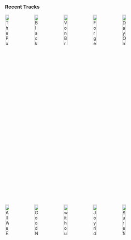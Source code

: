 ### Recent Tracks
[<img src='https://lastfm.freetls.fastly.net/i/u/300x300/72fba9cc132d2b44533d113f73f6be54.png' width='16%' height='16%' alt='The Pop-Up Book'>](https://www.last.fm/music/dario%2bmarianelli/_/the%2bpop-up%2bbook)&nbsp;&nbsp;&nbsp;&nbsp;[<img src='https://lastfm.freetls.fastly.net/i/u/300x300/5d71163aaf57a40e40fc9a2a21a77e9f.png' width='16%' height='16%' alt='Black Tears'>](https://www.last.fm/music/tyler%2bbates/_/black%2btears)&nbsp;&nbsp;&nbsp;&nbsp;[<img src='https://lastfm.freetls.fastly.net/i/u/300x300/2cac855a4dcc8e434ff104577826ae3c.png' width='16%' height='16%' alt='Von Braun'>](https://www.last.fm/music/jeff%2brusso/_/von%2bbraun)&nbsp;&nbsp;&nbsp;&nbsp;[<img src='https://lastfm.freetls.fastly.net/i/u/300x300/c10203bf00bf41a45e0a41f253c24b35.png' width='16%' height='16%' alt='Forge'>](https://www.last.fm/music/alan%2bsilvestri/_/forge)&nbsp;&nbsp;&nbsp;&nbsp;[<img src='https://lastfm.freetls.fastly.net/i/u/300x300/96e822af96e594b3f19ef4900c36cd5e.png' width='16%' height='16%' alt='Day One'>](https://www.last.fm/music/hans%2bzimmer/_/day%2bone)&nbsp;&nbsp;&nbsp;&nbsp;<br>[<img src='https://lastfm.freetls.fastly.net/i/u/300x300/5d5cec2313a99d8f4d63856a1e7a4f5e.png' width='16%' height='16%' alt='All We Ever Knew'>](https://www.last.fm/music/the%2bhead%2band%2bthe%2bheart/_/all%2bwe%2bever%2bknew)&nbsp;&nbsp;&nbsp;&nbsp;[<img src='https://lastfm.freetls.fastly.net/i/u/300x300/84fbc655e0c84080a6b08fb25a7bc8a2.png' width='16%' height='16%' alt='Good News'>](https://www.last.fm/music/ocean%2bpark%2bstandoff/_/good%2bnews)&nbsp;&nbsp;&nbsp;&nbsp;[<img src='https://lastfm.freetls.fastly.net/i/u/300x300/99f13a106034cee6f8b9b6e37489c252.png' width='16%' height='16%' alt='without you'>](https://www.last.fm/music/parachute/_/without%2byou)&nbsp;&nbsp;&nbsp;&nbsp;[<img src='https://lastfm.freetls.fastly.net/i/u/300x300/b1b7c4e6dc56112c96692a09300534dd.png' width='16%' height='16%' alt='Joyride'>](https://www.last.fm/music/adam%2bmelchor/_/joyride)&nbsp;&nbsp;&nbsp;&nbsp;[<img src='https://lastfm.freetls.fastly.net/i/u/300x300/8ba7c676ee5d5b9d8a6f26bc8c2fbfa0.png' width='16%' height='16%' alt='Surefire'>](https://www.last.fm/music/wilderado/_/surefire)&nbsp;&nbsp;&nbsp;&nbsp;<br>